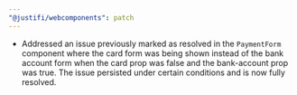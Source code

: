 ```yaml
---
"@justifi/webcomponents": patch
---
```


- Addressed an issue previously marked as resolved in the `PaymentForm` component where the card form was being shown instead of the bank account form when the card prop was false and the bank-account prop was true. The issue persisted under certain conditions and is now fully resolved.
